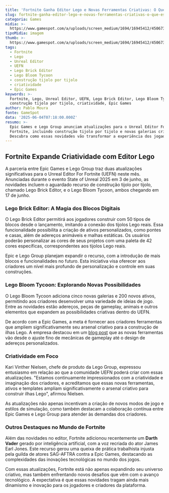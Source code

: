 ```yaml
---
title: 'Fortnite Ganha Editor Lego e Novas Ferramentas Criativas: O Que Esperar'
slug: fortnite-ganha-editor-lego-e-novas-ferramentas-criativas-o-que-esperar
categoria: Games
midia: >-
  https://www.gamespot.com/a/uploads/screen_medium/1694/16945412/4506732-unrealeditorforfortnite.jpg
tipoMidia: imagem
thumb: >-
  https://www.gamespot.com/a/uploads/screen_medium/1694/16945412/4506732-unrealeditorforfortnite.jpg
tags:
  - Fortnite
  - Lego
  - Unreal Editor
  - UEFN
  - Lego Brick Editor
  - Lego Bloom Tycoon
  - construção tijolo por tijolo
  - criatividade
  - Epic Games
keywords: >-
  Fortnite, Lego, Unreal Editor, UEFN, Lego Brick Editor, Lego Bloom Tycoon,
  construção tijolo por tijolo, criatividade, Epic Games
author: Pablo Moura
fonte: GameSpot
data: '2025-06-04T07:18:00.000Z'
resumo: >-
  Epic Games e Lego Group anunciam atualizações para o Unreal Editor For
  Fortnite, incluindo construção tijolo por tijolo e novas galerias criativas.
  Descubra como essas novidades vão transformar a experiência dos jogadores.
---
```

## Fortnite Expande Criatividade com Editor Lego

A parceria entre Epic Games e Lego Group traz duas atualizações significativas para o Unreal Editor For Fortnite (UEFN) neste mês. Anunciadas durante o evento State of Unreal 2025 em 3 de junho, as novidades incluem o aguardado recurso de construção tijolo por tijolo, chamado Lego Brick Editor, e o Lego Bloom Tycoon, ambos chegando em 17 de junho.

### Lego Brick Editor: A Magia dos Blocos Digitais

O Lego Brick Editor permitirá aos jogadores construir com 50 tipos de blocos desde o lançamento, imitando a conexão dos tijolos Lego reais. Essa funcionalidade possibilita a criação de ativos personalizados, como pontes e casas, além de adereços animáveis e malhas estáticas. Os usuários poderão personalizar as cores de seus projetos com uma paleta de 42 cores específicas, correspondentes aos tijolos Lego reais.

Epic e Lego Group planejam expandir o recurso, com a introdução de mais blocos e funcionalidades no futuro. Esta iniciativa visa oferecer aos criadores um nível mais profundo de personalização e controle em suas construções.

### Lego Bloom Tycoon: Explorando Novas Possibilidades

O Lego Bloom Tycoon adiciona cinco novas galerias e 200 novos ativos, permitindo aos criadores desenvolver uma variedade de ideias de jogo. Entre as novidades estão adereços, peças de gameplay, animais e outros elementos que expandem as possibilidades criativas dentro do UEFN.

De acordo com a Epic Games, a meta é fornecer aos criadores ferramentas que ampliem significativamente seu arsenal criativo para a construção de ilhas Lego. A empresa destacou em um [blog post](https://create.fortnite.com/news/introducing-the-lego-brick-editor-and-lego-bloom-tycoon-template-for-fortnite-creators?team=personal) que as novas ferramentas vão desde o ajuste fino de mecânicas de gameplay até o design de adereços personalizados.

### Criatividade em Foco

Kari Vinther Nielsen, chefe de produto da Lego Group, expressou entusiasmo em relação ao que a comunidade UEFN poderá criar com essas atualizações. "Estamos continuamente impressionados com a criatividade e imaginação dos criadores, e acreditamos que essas novas ferramentas, ativos e templates ampliam significativamente o arsenal criativo para construir ilhas Lego", afirmou Nielsen.

As atualizações não apenas incentivam a criação de novos modos de jogo e estilos de simulação, como também destacam a colaboração contínua entre Epic Games e Lego Group para atender às demandas dos criadores.

### Outros Destaques no Mundo de Fortnite

Além das novidades no editor, Fortnite adicionou recentemente um **Darth Vader** gerado por inteligência artificial, com a voz recriada do ator James Earl Jones. Este recurso gerou uma queixa de prática trabalhista injusta pela guilda de atores SAG-AFTRA contra a Epic Games, destacando as complexidades das inovações tecnológicas no mundo dos jogos.

Com essas atualizações, Fortnite está não apenas expandindo seu universo criativo, mas também enfrentando novos desafios que vêm com o avanço tecnológico. A expectativa é que essas novidades tragam ainda mais dinamismo e inovação para os jogadores e criadores da plataforma.
